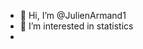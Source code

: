 - 👋 Hi, I’m @JulienArmand1
- 👀 I’m interested in statistics 
- 

<!---
JulienArmand1/JulienArmand1 is a ✨ special ✨ repository because its `README.md` (this file) appears on your GitHub profile.
You can click the Preview link to take a look at your changes.
--->
